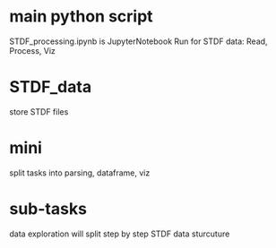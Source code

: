 # main python script
STDF_processing.ipynb is JupyterNotebook
Run for STDF data: Read, Process, Viz

# STDF_data
store STDF files

# mini
split tasks into parsing, dataframe, viz

# sub-tasks
data exploration will split step by step STDF data sturcuture
